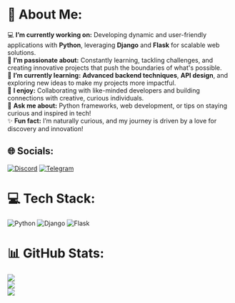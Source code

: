 # 💫 About Me:
💻 **I’m currently working on:** Developing dynamic and user-friendly applications with **Python**, leveraging **Django** and **Flask** for scalable web solutions.  <br>🌟 **I’m passionate about:** Constantly learning, tackling challenges, and creating innovative projects that push the boundaries of what's possible.  <br>🌱 **I’m currently learning:** **Advanced backend techniques**, **API design**, and exploring new ideas to make my projects more impactful.  <br>🤝 **I enjoy:** Collaborating with like-minded developers and building connections with creative, curious individuals.  <br>🎯 **Ask me about:** Python frameworks, web development, or tips on staying curious and inspired in tech!  <br>✨ **Fun fact:** I’m naturally curious, and my journey is driven by a love for discovery and innovation!  <br>


## 🌐 Socials:
[![Discord](https://img.shields.io/badge/Discord-%237289DA.svg?logo=discord&logoColor=white)](https://discord.gg/mrvortexgod) [![Telegram](https://img.shields.io/badge/Telegram-2CA5E0?style=for-the-badge&logo=telegram&logoColor=white)](https://t.me/mrvortex)

# 💻 Tech Stack:
![Python](https://img.shields.io/badge/python-3670A0?style=for-the-badge&logo=python&logoColor=ffdd54) ![Django](https://img.shields.io/badge/django-%23092E20.svg?style=for-the-badge&logo=django&logoColor=white) ![Flask](https://img.shields.io/badge/flask-%23000.svg?style=for-the-badge&logo=flask&logoColor=white)
# 📊 GitHub Stats:
![](https://github-readme-stats.vercel.app/api?username=Alikhoshakhlagh&theme=gotham&hide_border=false&include_all_commits=false&count_private=false)<br/>
![](https://github-readme-streak-stats.herokuapp.com/?user=Alikhoshakhlagh&theme=gotham&hide_border=false)<br/>
![](https://github-readme-stats.vercel.app/api/top-langs/?username=Alikhoshakhlagh&theme=gotham&hide_border=false&include_all_commits=false&count_private=false&layout=compact)

